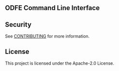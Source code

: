 ## ODFE Command Line Interface
## Security

See [CONTRIBUTING](CONTRIBUTING.md#security-issue-notifications) for more information.

## License

This project is licensed under the Apache-2.0 License.

